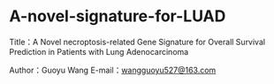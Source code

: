 # A-novel-signature-for-LUAD
Title：A Novel necroptosis-related Gene Signature for Overall Survival Prediction in Patients with Lung Adenocarcinoma


Author：Guoyu Wang E-mail：wangguoyu527@163.com

